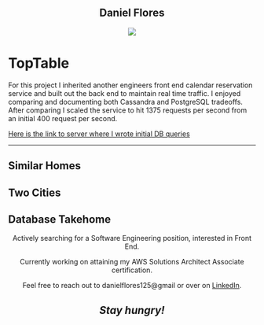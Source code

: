 
<h2 align='center'>Daniel Flores</h2>


<p align='center'>
  <img align='center' src="https://s4.gifyu.com/images/8d621f66f551b6a39072473d52280ff09f332a76b008f691.gif"></a>
</p>

<h1>TopTable </h1>

<p>
  For this project I inherited another engineers front end calendar reservation service and built out the back end to maintain real time traffic. I enjoyed comparing and documenting both Cassandra and PostgreSQL tradeoffs. After comparing I scaled the service to hit 1375 requests per second from an initial 400 request per second. 
</p>
<a href="https://github.com/dflores112/bookings-service/blob/master/server/app.js">Here is the link to server where I wrote initial DB queries</a>
</ul>

---
Similar Homes
---
Two Cities
---
Database Takehome
---

<p align='center'> Actively searching for a Software Engineering position, interested in Front End. </p>

<p align='center'> Currently working on attaining my AWS Solutions Architect Associate certification. </p>

<p align='center'>Feel free to reach out to danielflores125@gmail or over on <a href="https://www.linkedin.com/in/daniel-flores-52367273/">LinkedIn</a>.</p>

<h2 align='center'><i>Stay hungry!</i></h2>
